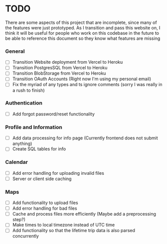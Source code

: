# TODO

There are some aspects of this project that are incomplete, since many of the
features were just prototyped. As I transition and pass this website on, I
think it will be useful for people who work on this codebase in the future to
be able to reference this document so they know what features are missing

### General

- [ ] Transition Website deployment from Vercel to Heroku
- [ ] Transition PostgresSQL from Vercel to Heroku
- [ ] Transition BlobStorage from Vercel to Heroku
- [ ] Transition OAuth Accounts (Right now I'm using my personal email)
- [ ] Fix the myriad of any types and ts ignore comments (sorry I was really in a rush to finish)

### Authentication

- [ ] Add forgot password/reset functionality

### Profile and Information

- [ ] Add data processing for info page (Currently frontend does not submit anything)
- [ ] Create SQL tables for info

### Calendar

- [ ] Add error handling for uploading invalid files
- [ ] Server or client side caching

### Maps

- [ ] Add functionality to upload files
- [ ] Add error handling for bad files
- [ ] Cache and process files more efficiently (Maybe add a preprocessing step?)
- [ ] Make times to local timezone instead of UTC time
- [ ] Add functionality so that the lifetime trip data is also parsed concurrently
